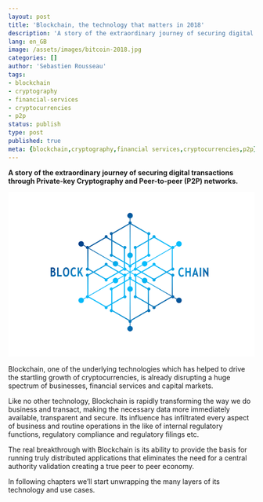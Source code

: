 ```yaml
---
layout: post
title: 'Blockchain, the technology that matters in 2018'
description: 'A story of the extraordinary journey of securing digital transactions through Private-key Cryptography and Peer-to-peer (P2P) networks'
lang: en_GB
image: /assets/images/bitcoin-2018.jpg
categories: []
author: 'Sebastien Rousseau'
tags:
- blockchain
- cryptography
- financial-services
- cryptocurrencies
- p2p
status: publish
type: post
published: true
meta: {blockchain,cryptography,financial services,cryptocurrencies,p2p}
---
```

**A story of the extraordinary journey of securing digital transactions through Private-key Cryptography and Peer-to-peer (P2P) networks.**<!--more-->

<img src="/assets/images/blockchain.png" alt="Blockchain Banner" />  

Blockchain, one of the underlying technologies which has helped to drive the startling growth of cryptocurrencies, is already disrupting a huge spectrum of businesses, financial services and capital markets.

Like no other technology, Blockchain is rapidly transforming the way we do business and transact, making the necessary data more immediately available, transparent and secure. Its influence has infiltrated every aspect of business and routine operations in the like of internal regulatory functions, regulatory compliance  and regulatory filings etc.

The real breakthrough with Blockchain is its ability to provide the basis for running truly distributed applications that eliminates the need for a central authority validation creating a true peer to peer economy.

In following chapters we’ll start unwrapping the many layers of its technology and use cases.
